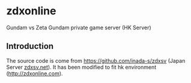zdxonline
=====
Gundam vs Zeta Gundam private game server (HK Server)

## Introduction
The source code is come from https://github.com/inada-s/zdxsv (Japan Server [zdxsv.net](https://zdxsv.net)). 
It has been modified to fit hk environment (http://zdxonline.com).
